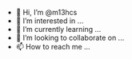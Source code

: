 - 👋 Hi, I’m @m13hcs
- 👀 I’m interested in ...
- 🌱 I’m currently learning ...
- 💞️ I’m looking to collaborate on ...
- 📫 How to reach me ...

<!---
m13hcs/m13hcs is a ✨ special ✨ repository because its `README.md` (this file) appears on your GitHub profile.
You can click the Preview link to take a look at your changes.
--->
